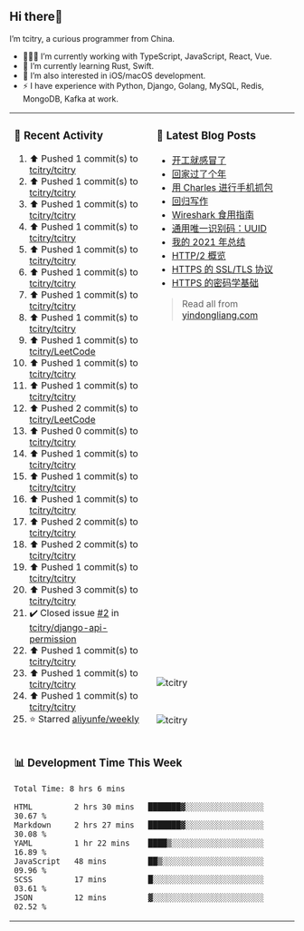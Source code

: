 ## Hi there👋

I’m tcitry, a curious programmer from China.

- 👨🏻‍💻 I’m currently working with TypeScript, JavaScript, React, Vue.
- 🌱 I’m currently learning Rust, Swift.
- 🔭 I’m also interested in iOS/macOS development.
- ⚡ I have experience with Python, Django, Golang, MySQL, Redis, MongoDB, Kafka at work.

<table>
<tr>
<td valign="top" rowspan="3" width="50%">

### 🚀 Recent Activity

<!--RECENT_ACTIVITY:start-->
1. ⬆️ Pushed 1 commit(s) to [tcitry/tcitry](https://github.com/tcitry/tcitry)
2. ⬆️ Pushed 1 commit(s) to [tcitry/tcitry](https://github.com/tcitry/tcitry)
3. ⬆️ Pushed 1 commit(s) to [tcitry/tcitry](https://github.com/tcitry/tcitry)
4. ⬆️ Pushed 1 commit(s) to [tcitry/tcitry](https://github.com/tcitry/tcitry)
5. ⬆️ Pushed 1 commit(s) to [tcitry/tcitry](https://github.com/tcitry/tcitry)
6. ⬆️ Pushed 1 commit(s) to [tcitry/tcitry](https://github.com/tcitry/tcitry)
7. ⬆️ Pushed 1 commit(s) to [tcitry/tcitry](https://github.com/tcitry/tcitry)
8. ⬆️ Pushed 1 commit(s) to [tcitry/tcitry](https://github.com/tcitry/tcitry)
9. ⬆️ Pushed 1 commit(s) to [tcitry/LeetCode](https://github.com/tcitry/LeetCode)
10. ⬆️ Pushed 1 commit(s) to [tcitry/tcitry](https://github.com/tcitry/tcitry)
11. ⬆️ Pushed 1 commit(s) to [tcitry/tcitry](https://github.com/tcitry/tcitry)
12. ⬆️ Pushed 2 commit(s) to [tcitry/LeetCode](https://github.com/tcitry/LeetCode)
13. ⬆️ Pushed 0 commit(s) to [tcitry/tcitry](https://github.com/tcitry/tcitry)
14. ⬆️ Pushed 1 commit(s) to [tcitry/tcitry](https://github.com/tcitry/tcitry)
15. ⬆️ Pushed 1 commit(s) to [tcitry/tcitry](https://github.com/tcitry/tcitry)
16. ⬆️ Pushed 1 commit(s) to [tcitry/tcitry](https://github.com/tcitry/tcitry)
17. ⬆️ Pushed 2 commit(s) to [tcitry/tcitry](https://github.com/tcitry/tcitry)
18. ⬆️ Pushed 2 commit(s) to [tcitry/tcitry](https://github.com/tcitry/tcitry)
19. ⬆️ Pushed 1 commit(s) to [tcitry/tcitry](https://github.com/tcitry/tcitry)
20. ⬆️ Pushed 3 commit(s) to [tcitry/tcitry](https://github.com/tcitry/tcitry)
21. ✔️ Closed issue [#2](https://github.com/tcitry/django-api-permission/issues/2) in [tcitry/django-api-permission](https://github.com/tcitry/django-api-permission)
22. ⬆️ Pushed 1 commit(s) to [tcitry/tcitry](https://github.com/tcitry/tcitry)
23. ⬆️ Pushed 1 commit(s) to [tcitry/tcitry](https://github.com/tcitry/tcitry)
24. ⬆️ Pushed 1 commit(s) to [tcitry/tcitry](https://github.com/tcitry/tcitry)
25. ⭐ Starred [aliyunfe/weekly](https://github.com/aliyunfe/weekly)
<!--RECENT_ACTIVITY:end-->

</td>
<td valign="top" width="50%">

### 📝 Latest Blog Posts

<!-- BLOG-POST-LIST:START -->
- [开工就感冒了](https://yindongliang.com/posts/catch-a-cold-when-start-work/)
- [回家过了个年](https://yindongliang.com/posts/this-year-go-home/)
- [用 Charles 进行手机抓包](https://yindongliang.com/posts/use-charles-capture-package-on-mobile/)
- [回归写作](https://yindongliang.com/posts/back-to-writing/)
- [Wireshark 食用指南](https://yindongliang.com/posts/wireshark-usage/)
- [通用唯一识别码：UUID](https://yindongliang.com/posts/intro-uuid/)
- [我的 2021 年总结](https://yindongliang.com/posts/review-2021/)
- [HTTP/2 概览](https://yindongliang.com/posts/http2-101/)
- [HTTPS 的 SSL/TLS 协议](https://yindongliang.com/posts/https-ssl-tls-protocol/)
- [HTTPS 的密码学基础](https://yindongliang.com/posts/https-algorithems/)
<!-- BLOG-POST-LIST:END -->

> Read all from [yindongliang.com](https://yindongliang.com)

</td>
</tr>
<tr><td width="50%"><img align="center" src="https://github-readme-stats.vercel.app/api?username=tcitry&show_icons=true&locale=en" alt="tcitry" /></td></tr>
<tr><td width="50%"><img align="center" src="https://github-readme-streak-stats.herokuapp.com/?user=tcitry&" alt="tcitry" /></td></tr>
<tr>
<td valign="top" colspan="2">

### 📊 Development Time This Week

<!--START_SECTION:waka-->

```text
Total Time: 8 hrs 6 mins

HTML         2 hrs 30 mins   ███████▓░░░░░░░░░░░░░░░░░   30.67 %
Markdown     2 hrs 27 mins   ███████▓░░░░░░░░░░░░░░░░░   30.08 %
YAML         1 hr 22 mins    ████▒░░░░░░░░░░░░░░░░░░░░   16.89 %
JavaScript   48 mins         ██▒░░░░░░░░░░░░░░░░░░░░░░   09.96 %
SCSS         17 mins         █░░░░░░░░░░░░░░░░░░░░░░░░   03.61 %
JSON         12 mins         ▓░░░░░░░░░░░░░░░░░░░░░░░░   02.52 %
```

<!--END_SECTION:waka-->

</td>
</tr>

</table>
